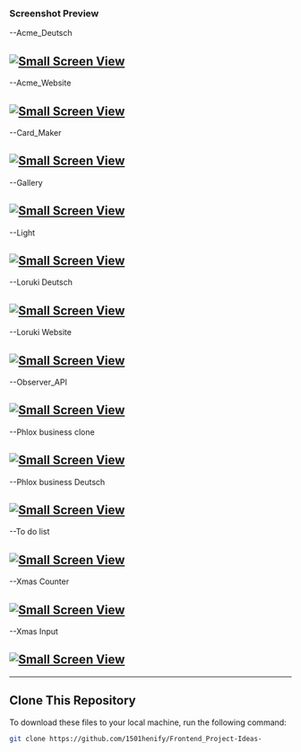 ### Screenshot Preview

--Acme_Deutsch
## [![Small Screen View](https://github.com/1501henify/CSS_Intro/blob/46ec42b74c44e0c14b8c61f2efe7198adb8d3088/IMAGE/acme_Deutsch.jpg)](https://github.com/1501henify/CSS_Intro)

--Acme_Website
## [![Small Screen View]()](https://github.com/1501henify/Frontend_Project-Ideas-)

--Card_Maker
## [![Small Screen View](https://github.com/1501henify/Frontend_Project-Ideas-/blob/main/Card%20maker/card_maker.jpg)](https://github.com/1501henify/Frontend_Project-Ideas-)

--Gallery
## [![Small Screen View](https://github.com/1501henify/Frontend_Project-Ideas-/blob/main/Gallery/Gallery.jpg)](https://github.com/1501henify/Frontend_Project-Ideas-)

--Light
## [![Small Screen View](https://github.com/1501henify/Snow-animation/blob/60df05f496aa76c6fa038495b1e0bea86e670203/festive_lights.jpg)](https://github.com/1501henify/Snow-animation)

--Loruki Deutsch
## [![Small Screen View](https://github.com/1501henify/Loruki-in-Deutsch/blob/62a9b4ce6f71b1cf588d3f77e87c3743097541b5/IMAGE/loruki_deutsch.jpg)](https://github.com/1501henify/Loruki-in-Deutsch)

--Loruki Website
## [![Small Screen View](https://github.com/1501henify/Learning-With-Traversy-Media/blob/e9b72545a7ab07a6e1c53c2aecea9dd565488634/IMAGE/loruki_english.jpg)](https://github.com/1501henify/Learning-With-Traversy-Media)

--Observer_API
## [![Small Screen View](https://github.com/1501henify/henify-Observer-API/blob/038091f600d415609c6aa5a9b59154a57e4219d6/IMAGE/conter_observer.jpg)](https://github.com/1501henify/henify-Observer-API)

--Phlox business clone
## [![Small Screen View](https://github.com/1501henify/frontend-project-idea/blob/408a9131a4467479fa0d7e3050f5e8c578ffb841/assets/IMAGE/phlox_Business.jpg)](https://github.com/1501henify/frontend-project-idea)

--Phlox business Deutsch
## [![Small Screen View](https://github.com/1501henify/Frontend_Project-Ideas-/blob/main/Phlox_Business%20Deutsch/Assets/IMAGE/phlox_business_Duetsch.jpg)](https://github.com/1501henify/Frontend_Project-Ideas-)

--To do list
## [![Small Screen View](https://github.com/1501henify/Frontend_Project-Ideas-/blob/main/TO_DO%20List/todo_List.jpg)](https://github.com/1501henify/Frontend_Project-Ideas-)

--Xmas Counter
## [![Small Screen View](https://github.com/1501henify/Xmas-Counter/blob/main/screenshot.png)](https://github.com/1501henify/Xmas-Counter)

--Xmas Input
## [![Small Screen View](https://github.com/1501henify/Xmas-quiz/blob/601ba33b0ce8dd27ddfe2792c407045a9a680758/festive_question.jpg)](https://github.com/1501henify/Xmas-quiz)

---

## Clone This Repository
To download these files to your local machine, run the following command:


```bash
git clone https://github.com/1501henify/Frontend_Project-Ideas-